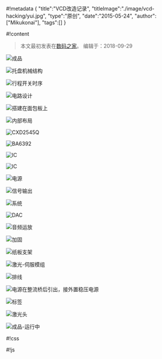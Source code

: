 #!metadata
{
    "title":"VCD改造记录",
    "titleImage":"./image/vcd-hacking/yui.jpg",
    "type":"原创",
    "date":"2015-05-24",
    "author":["Mikukonai"],
    "tags":[]
}

#!content

> 本文最初发表在[数码之家](http://bbs.mydigit.cn/read.php?tid=1257485)。
编辑于：2018-09-29

![成品](./image/vcd-hacking/1.jpg)

![托盘机械结构](./image/vcd-hacking/2.png)

![行程开关时序](./image/vcd-hacking/3.png)

![电路设计](./image/vcd-hacking/4.png)

![搭建在面包板上](./image/vcd-hacking/5.jpg)

![内部布局](./image/vcd-hacking/6.jpg)

![CXD2545Q](./image/vcd-hacking/7.jpg)

![BA6392](./image/vcd-hacking/8.jpg)

![IC](./image/vcd-hacking/9.jpg)

![IC](./image/vcd-hacking/10.jpg)

![电源](./image/vcd-hacking/11.jpg)

![信号输出](./image/vcd-hacking/12.jpg)

![系统](./image/vcd-hacking/13.jpg)

![DAC](./image/vcd-hacking/14.jpg)

![音频运放](./image/vcd-hacking/15.jpg)

![加固](./image/vcd-hacking/16.jpg)

![纸板支架](./image/vcd-hacking/17.jpg)

![激光-伺服模组](./image/vcd-hacking/18.jpg)

![排线](./image/vcd-hacking/19.jpg)

![电源在整流桥后引出，接外置稳压电源](./image/vcd-hacking/20.jpg)

![标签](./image/vcd-hacking/21.jpg)

![激光头](./image/vcd-hacking/22.jpg)

![成品-运行中](./image/vcd-hacking/23.jpg)



#!css

#!js
